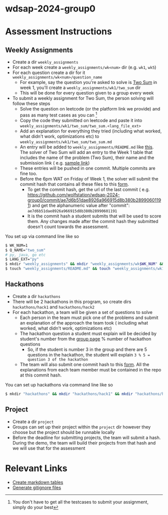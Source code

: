 # wdsap-2024-group0

# Assessment Instructions

## Weekly Assignments

- Create a dir `weekly_assignments`
- For each week create a `weekly_assignments/wk<num>` dir (e.g. `wk1`, `wk5`)
- For each question create a dir for it `weekly_assignments/wk<num>/question_name`
    - For example, say the question you're asked to solve
      is [Two Sum](https://leetcode.com/problems/two-sum/description/)
      in week 1, you'll create a `weekly_assignments/wk1/two_sum` dir
    - This will be done for every question given to a group every week
- To submit a weekly assignment for Two Sum, the person solving will follow these steps
    - Solve the question on leetcode (or the platform link we provide) and pass as many test cases as you
      can [^test-cases]
    - Copy the code they submitted on leetcode and paste it
      into `weekly_assignments/wk1/two_sum/two_sum.<lang_file_ext>`
    - Add an explanation for everything they tried (including what worked, what didn't work, optimizations etc)
      to `weekly_assignments/wk1/two_sum/two_sum.md`
    - An entry will be added to `weekly_assignments/README.md` like [this](). The solver of Two Sum will add an entry to
      the Week 1 table that includes the name of the problem (Two Sum), their name and the submission link (
      e.g. [sample link](https://leetcode.com/problems/two-sum/submissions/1255480781/))
    - These entries will be pushed in one commit. Multiple commits are fine too.
    - Before the 6pm WAT on Friday of Week 1, the solver will submit the commit hash that contains all these files to
      this [form]().
        - To get the commit hash, get the url of the last commit (
          e.g. https://github.com/wolfstation/wdsap-2024-group0/commit/ae7d6b51dae8926a966915d8b380b28990601191) and get
          the alphanumeric value after "commit": `ae7d6b51dae8926a966915d8b380b28990601191`
        - It is the commit hash a student submits that will be used to score them. Any changes made after the commit
          hash they submitted doesn't count towards the assessment.

You set up via command line like so

```bash
$ WK_NUM=1
$ Q_NAME="two_sum"
# py, java, go etc
$ LANG_EXT="py" 
$ mkdir "weekly_assignments" && mkdir "weekly_assignments/wk$WK_NUM" && mkdir "weekly_assignments/wk$WK_NUM/$Q_NAME"
$ touch "weekly_assignments/README.md" && touch "weekly_assignments/wk1/$Q_NAME/$Q_NAME.$LANG_EXT" && touch "weekly_assignments/wk1/$Q_NAME/$Q_NAME.md"
```

[^test-cases]: You don't have to get all the testcases to submit your assignment, simply do your best

## Hackathons

- Create a dir `hackathons`
- There will be 2 hackathons in this program, so create dirs `hackathons/hack1` and `hackathons/hack2`
- For each hackathon, a team will be given a set of questions to solve
    - Each person in the team must pick one of the problems and submit an explanation of the approach the team took (
      including what worked, what didn't work, optimizations etc)
    - The hackathon question a student must explain will be decided by student's number from the [group page]() % number
      of hackathon questions
        - So, if the student is number 3 in the group and there are 5 questions in the hackathon, the student will
          explain `3 % 5 = question 3 of the hackathon`
    - The team will also submit one commit hash to this [form](). All the explanations from each team member must be
      contained in the repo at this commit hash.

You can set up hackathons via command line like so

```bash
$ mkdir "hackathons" && mkdir "hackathons/hack1" && mkdir "hackathons/hack2"
``` 

## Project

- Create a dir `project`
- Groups can set up their project within the `project` dir however they choose but the project should be runnable
  locally
- Before the deadline for submitting projects, the team will submit a hash. During the demo, the team will build their
  projects from that hash and we will use that for the assessment

# Relevant Links
- [Create markdown tables](https://www.tablesgenerator.com/markdown_tables)
- [Generate gitignore files](https://www.toptal.com/developers/gitignore/)